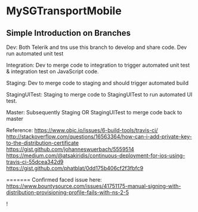 # MySGTransportMobile

Simple Introduction on Branches
------
Dev: Both Telerik and tns use this branch to develop and share code. Dev run automated unit test

Integration: Dev to merge code to integration to trigger automated unit test & integration test on JavaScript code.

Staging: Dev to merge code to staging and should trigger automated build

StagingUITest: Staging to merge code to StagingUITest to run automated UI test.

Master: Subsequently Staging OR StagingUITest to merge code back to master


Reference:
https://www.objc.io/issues/6-build-tools/travis-ci/
http://stackoverflow.com/questions/16563364/how-can-i-add-private-key-to-the-distribution-certificate
https://gist.github.com/johanneswuerbach/5559514
https://medium.com/@atsakiridis/continuous-deployment-for-ios-using-travis-ci-55dcea342d9
https://gist.github.com/phatblat/0dd175b406cf2f3fbfc9


=======
Confirmed faced issue here:
https://www.bountysource.com/issues/41751175-manual-signing-with-distribution-provisioning-profile-fails-with-ns-2-5

!